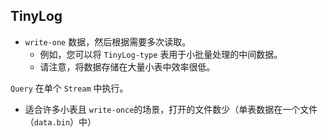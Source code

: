 ## TinyLog

- `write-one` 数据，然后根据需要多次读取。
  - 例如，您可以将 `TinyLog-type` 表用于小批量处理的中间数据。
  - 请注意，将数据存储在大量小表中效率很低。

`Query` 在单个 `Stream` 中执行。
  - 适合许多小表且 `write-once`的场景，打开的文件数少（单表数据在一个文件（`data.bin`）中）